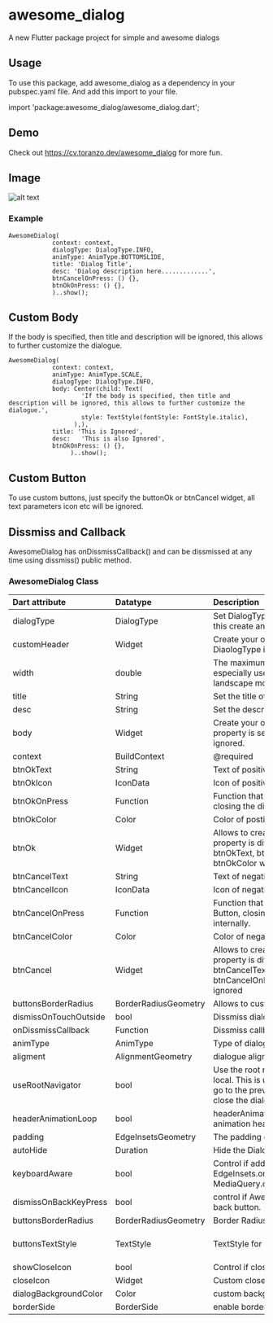 # awesome_dialog

A new Flutter package project for simple and awesome dialogs

## Usage

To use this package, add awesome_dialog as a dependency in your pubspec.yaml file.
And add this import to your file.

import 'package:awesome_dialog/awesome_dialog.dart';

## Demo

Check out <https://cv.toranzo.dev/awesome_dialog> for more fun.

## Image

![alt text](doc/gif.gif)

### Example

```
AwesomeDialog(
            context: context,
            dialogType: DialogType.INFO,
            animType: AnimType.BOTTOMSLIDE,
            title: 'Dialog Title',
            desc: 'Dialog description here.............',
            btnCancelOnPress: () {},
            btnOkOnPress: () {},
            )..show();
```

## Custom Body

If the body is specified, then title and description will be ignored, this allows to further customize the dialogue.

```
AwesomeDialog(
            context: context,
            animType: AnimType.SCALE,
            dialogType: DialogType.INFO,
            body: Center(child: Text(
                    'If the body is specified, then title and description will be ignored, this allows to further customize the dialogue.',
                    style: TextStyle(fontStyle: FontStyle.italic),
                  ),),
            title: 'This is Ignored',
            desc:   'This is also Ignored',
            btnOkOnPress: () {},
                 )..show();
```

## Custom Button

To use custom buttons, just specify the buttonOk or btnCancel widget, all text parameters icon etc will be ignored.

## Dissmiss and Callback

AwesomeDialog has onDissmissCallback() and can be dissmissed at any time using dissmiss() public method.

### AwesomeDialog Class

| Dart attribute        | Datatype             | Description                                                                                                                                                   |                              Default Value                               |
| :-------------------- | :------------------- | :------------------------------------------------------------------------------------------------------------------------------------------------------------ | :----------------------------------------------------------------------: |
| dialogType            | DialogType           | Set DialogType example: DialogType.INFO, this create an animated Header.                                                                                      |                                   Null                                   |
| customHeader          | Widget               | Create your own header(if this is set DiaologType is ignored.)                                                                                                |                                   Null                                   |
| width                 | double               | The maximum width of the dialog, especially useful in web flutter, or landscape mode                                                                          |                    MediaQuery.of(context).size.width.                    |
| title                 | String               | Set the title of dialog.                                                                                                                                      |                                   Null                                   |
| desc                  | String               | Set the description text of the dialog.                                                                                                                       |                                   Null                                   |
| body                  | Widget               | Create your own Widget for body, if this property is set title and description will be ignored.                                                               |                                   Null                                   |
| context               | BuildContext         | @required                                                                                                                                                     |                                   Null                                   |
| btnOkText             | String               | Text of positive button                                                                                                                                       |                                   'OK'                                   |
| btnOkIcon             | IconData             | Icon of positive button                                                                                                                                       |                                   Null                                   |
| btnOkOnPress          | Function             | Function that handle click of postive Button, closing the dialog is handled internally.                                                                       |                                   Null                                   |
| btnOkColor            | Color                | Color of postive Button                                                                                                                                       |                            Color(0xFF00CA71)                             |
| btnOk                 | Widget               | Allows to create a custom button, if this property is different from null then btnOkText, btnOkIcon, btnOkOnPress, btnOkColor will be ignored                 |                                   null                                   |
| btnCancelText         | String               | Text of negative button                                                                                                                                       |                                 'Cancel'                                 |
| btnCancelIcon         | IconData             | Icon of negative button                                                                                                                                       |                                   Null                                   |
| btnCancelOnPress      | Function             | Function that handle click of negative Button, closing the dialog is handled internally.                                                                      |                                   Null                                   |
| btnCancelColor        | Color                | Color of negative Button                                                                                                                                      |                                Colors.red                                |
| btnCancel             | Widget               | Allows to create a custom button, if this property is different from null then btnCancelText, btnCancelIcon, btnCancelOnPress, btnCancelColor will be ignored |                                   null                                   |
| buttonsBorderRadius   | BorderRadiusGeometry | Allows to customize buttons border raidus                                                                                                                     |                  BorderRadius.all(Radius.circular(100))                  |
| dismissOnTouchOutside | bool                 | Dissmiss dialog on touch overlay                                                                                                                              |                                   true                                   |
| onDissmissCallback    | Function             | Dissmiss callback funtion                                                                                                                                     |                                   Null                                   |
| animType              | AnimType             | Type of dialogue enter animation                                                                                                                              |                              AnimType.SCALE                              |
| aligment              | AlignmentGeometry    | dialogue aligment gravity                                                                                                                                     |                             Alignment.center                             |
| useRootNavigator      | bool                 | Use the root navigator instead than the local. This is useful when the defaut cancel go to the previous screen instead to just close the dialog               |                                  false                                   |
| headerAnimationLoop   | bool                 | headerAnimationLoop control the loop for animation header                                                                                                     |                                   true                                   |
| padding               | EdgeInsetsGeometry   | The padding of dialog elemets                                                                                                                                 |                   EdgeInsets.only(left: 5, right: 5),                    |
| autoHide              | Duration             | Hide the Dialog after this Duration                                                                                                                           |                                   null                                   |
| keyboardAware         | bool                 | Control if add or not the Padding EdgeInsets.only(bottom: MediaQuery.of(context).viewInsets.bottom).                                                          |                                   true                                   |
| dismissOnBackKeyPress | bool                 | control if AwesomeDialog is dissmisable by back button.                                                                                                       |                                   true                                   |
| buttonsBorderRadius   | BorderRadiusGeometry | Border Radius for built in buttons.                                                                                                                           |                  BorderRadius.all(Radius.circular(100)                   |
| buttonsTextStyle      | TextStyle            | TextStyle for built in buttons.                                                                                                                               | TextStyle(color: Colors.white, fontWeight:FontWeight.w700, fontSize: 14) |
| showCloseIcon         | bool                 | Control if close icon is appear.                                                                                                                              |                                  false                                   |
| closeIcon             | Widget               | Custom closeIcon.                                                                                                                                             |                                   null                                   |
| dialogBackgroundColor | Color                | custom background color for entire dialog.                                                                                                                    |                       Theme.of(context).cardColor                        |
| borderSide            | BorderSide           | enable border en entire dialog shape                                                                                                                          |                                   null                                   |
